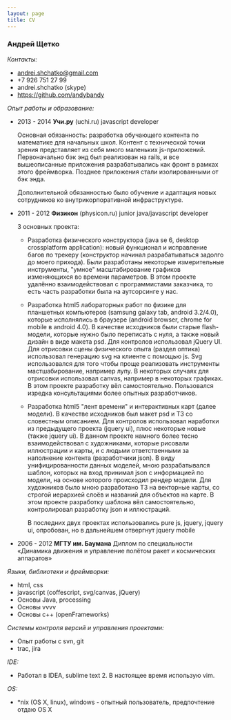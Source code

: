 ```yaml
---
layout: page
title: CV
---
```


### Андрей Щетко

_Контакты:_

* andrei.shchatko@gmail.com
* +7 926 751 27 99
* andrei.shchatko (skype)
* https://github.com/andybandy

_Опыт работы и образование:_

* 2013 - 2014 **Учи.ру** (uchi.ru) javascript developer

   Основная обязанность: разработка обучающего контента по математике для начальных
школ. Контент с технической точки зрения представляет из себя много маленьких
js-приложений. Первоначально бэк энд был реализован на rails, и все
вышеописанные приложения разрабатывались как фронт в рамках этого фреймворка.
Позднее приложения стали изолированными от бэк энда.

   Дополнительной обязанностью было обучение и адаптация новых сотрудников ко
внутрикорпоративной инфраструктуре.

* 2011 - 2012 **Физикон** (physicon.ru) junior java/javascript developer

   3 основных проекта:

   * Разработка физического конструктора (java se 6, desktop crossplatform
     application): новый функционал и исправление багов по трекеру (конструктор
     начинал разрабатываться задолго до моего прихода). Были разработаны
     некоторые измерительные инструменты, "умное" масштабирование графиков
     изменяющихся во времени параметров. В этом проекте удалённо
     взаимодействовал с программистами заказчика, то есть часть разработки была
     на аутсорсинге у нас.

   * Разработка html5 лабораторных работ по физике для планшетных компьютеров
     (samsung galaxy tab, android 3.2/4.0), которые исполнялись в браузере
     (android browser, chrome for mobile в android 4.0). В качестве исходников
     были старые flash-модели, которые нужно было переписать с нуля, а также
     новый дизайн в виде макета psd. Для контролов использовал jQuery UI. Для
     отрисовки сцены физического опыта (раздел оптика) использовал генерацию
     svg на клиенте c помощью js. Svg использовался для того чтобы проще
     реализовать инструменты мастшабирование, например лупу. В некоторых
     случаях для отрисовки использовал canvas, например в некоторых графиках.
     В этом проекте разработку вёл самостоятельно. Пользовался изредка
     консультациями более опытных разработчиков.

   * Разработка html5 "лент времени" и интерактивных карт (далее модели). В
     качестве исходников был макет psd и ТЗ со словестным описанием. Для
     контролов использовал наработки из предыдущего проекта (jquery ui),
     плюс некоторые новые (также jquery ui). В данном проекте намного более
     тесно взаимодействовал с художниками, которые рисовали иллюстрации и
     карты, и с людьми ответственными за наполнение контента (разработчики
     json). В виду унифицированности данных моделей, мною разрабатывался
     шаблон, которых на вход принимал json с информацией по модели, на
     основе которого происходил рендер модели. Для художников было мною
     разработано ТЗ на векторные карты, со строгой иерархией слоёв и
     названий для объектов на карте. В этом проекте разработку шаблона вёл
     самостоятельно, контролировал разработку json и иллюстраций.

     В последних двух проектах использовались pure js, jquery, jquery ui,
     опробован, но в дальнейшем отвергнут jquery mobile

* 2006 - 2012 **МГТУ им. Баумана** Диплом по специальности «Динамика движения
и управление полётом ракет и космических аппаратов»

_Языки, библиотеки и фреймворки:_

* html, css
* javascript (coffescript, svg/canvas, jQuery)
* Основы Java, processing
* Основы vvvv
* Основы c++ (openFrameworks)

_Системы контроля версий и управления проектами:_

* Опыт работы с svn, git
* trac, jira

_IDE:_

* Работал в IDEA, sublime text 2. В настоящее время использую vim.

_OS:_

* *nix (OS X, linux), windows - опытный пользователь, предпочтение отдаю OS X
